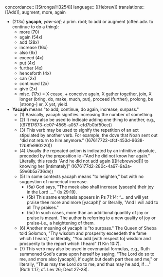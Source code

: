 concordance:: [[Strongs/H3254]] 
language:: [[Hebrew]] 
translations:: [[Add]], augment, more, again

- (213x) **yaçaph**, *yaw-saf*; a prim. root; to add or augment (often adv. to
  continue to do a thing):
	- more (70)
	- again (54x)
	- add (28x)
	- increase (16x)
	- also (6x)
	- exceed (4x)
	- put (4x)
	- further (4x)
	- henceforth (4x)
	- can (2x)
	- continued (2x)
	- give (2x)
	- misc. (17x) = X cease, + conceive again, X gather together, join, X longer (bring, do, make, much, put), proceed (further), prolong, be [strong-] er, X yet, yield.
- **Yacaph** means "to add, continue, do again, increase, surpass."
	- (1) Basically, yacaph signifies increasing the number of something.
	- (2) It may also be used to indicate adding one thing to another, e.g., ((67617673-dc07-4565-a057-cfd7b0bf50ee))
	- (3) This verb may be used to signify the repetition of an act stipulated by another verb. For example, the dove that Noah sent out "did not return to him anymore.” ((67617722-cfcf-453d-9638-12b8fe990220))
	- (4) Usually the repeated action is indicated by an infinitive absolute, preceded by the preposition ie -"And he did not know her again." Literally, this reads "And he did not add again \[[[Hebrew/od]]] to knowing her [intimately]" ((676177d2-280c-4a97-9a3a-59e6b5a736de))
	- (5) In some contexts yacaph means "to heighten," but with no suggestion of numerical increase.
		- (5a) God says, "The meek also shall increase (yacaph) their joy in the Lord ...." (Is 29:19).
		- (5b) This same emphasis appears in Ps 71:14: “... and will yet praise thee more and more [yacaph]' or literally, "And I will add to all Thy praises."
		- (5c) In such cases, more than an additional quantity of joy or praise is meant. The author is referring to a new quality of joy or praise-i.e., a heightening of them.
	- (6) Another meaning of yacaph is "to surpass." The Queen of Sheba told Solomon, "Thy wisdom and prosperity exceedeth the fame which I heard," or literally, "You add [with respect to] wisdom and prosperity to the report which I heard" (1 Kin 10:7).
	- (7) This verb may also be used in covenantal formulas, e.g., Ruth summoned God's curse upon herself by saying, "The Lord do so to me, and more also [yacaph], if ought but death part thee and me," or literally, "Thus may the Lord do to me, and thus may he add, if ..." (Ruth 1:17; cf. Lev 26; Deut 27-28).